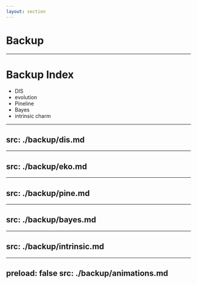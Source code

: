 ```yaml
---
layout: section
---
```


# Backup

---

# Backup Index

- <Link to="38">DIS</Link>
- <Link to="40">evolution</Link>
- <Link to="40">Pineline</Link>
- <Link to="41">Bayes</Link>
- <Link to="42">intrinsic charm</Link>

<style>
  li {
    @apply !text-xl !leading-20 !m-l-20
  }
  li::marker {
    @apply !content-none
  }
</style>

---
src: ./backup/dis.md
---

---
src: ./backup/eko.md
---

---
src: ./backup/pine.md
---

---
src: ./backup/bayes.md
---

---
src: ./backup/intrinsic.md
---

---
preload: false
src: ./backup/animations.md
---


